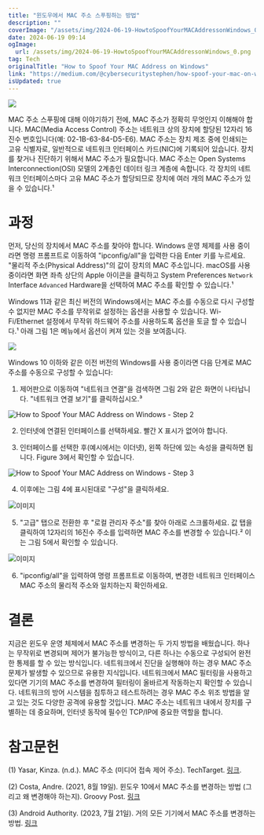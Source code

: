 ```yaml
---
title: "윈도우에서 MAC 주소 스푸핑하는 방법"
description: ""
coverImage: "/assets/img/2024-06-19-HowtoSpoofYourMACAddressonWindows_0.png"
date: 2024-06-19 09:14
ogImage: 
  url: /assets/img/2024-06-19-HowtoSpoofYourMACAddressonWindows_0.png
tag: Tech
originalTitle: "How to Spoof Your MAC Address on Windows"
link: "https://medium.com/@cybersecuritystephen/how-spoof-your-mac-on-windows-683aa9a130af"
isUpdated: true
---
```






<img src="/assets/img/2024-06-19-HowtoSpoofYourMACAddressonWindows_0.png" />

MAC 주소 스푸핑에 대해 이야기하기 전에, MAC 주소가 정확히 무엇인지 이해해야 합니다. MAC(Media Access Control) 주소는 네트워크 상의 장치에 할당된 12자리 16진수 번호입니다(예: 02-1B-63-84-D5-E6). MAC 주소는 장치 제조 중에 인쇄되는 고유 식별자로, 일반적으로 네트워크 인터페이스 카드(NIC)에 기록되어 있습니다. 장치를 찾거나 진단하기 위해서 MAC 주소가 필요합니다. MAC 주소는 Open Systems Interconnection(OSI) 모델의 2계층인 데이터 링크 계층에 속합니다. 각 장치의 네트워크 인터페이스마다 고유 MAC 주소가 할당되므로 장치에 여러 개의 MAC 주소가 있을 수 있습니다.¹

# 과정

먼저, 당신의 장치에서 MAC 주소를 찾아야 합니다. Windows 운영 체제를 사용 중이라면 명령 프롬프트로 이동하여 "ipconfig/all"을 입력한 다음 Enter 키를 누르세요. "물리적 주소(Physical Address)"의 값이 장치의 MAC 주소입니다. macOS를 사용 중이라면 화면 좌측 상단의 Apple 아이콘을 클릭하고 System Preferences ` Network ` Interface ` Advanced ` Hardware을 선택하여 MAC 주소를 확인할 수 있습니다.¹

<div class="content-ad"></div>

Windows 11과 같은 최신 버전의 Windows에서는 MAC 주소를 수동으로 다시 구성할 수 없지만 MAC 주소를 무작위로 설정하는 옵션을 사용할 수 있습니다. Wi-Fi/Ethernet 설정에서 무작위 하드웨어 주소를 사용하도록 옵션을 토글 할 수 있습니다.¹ 아래 그림 1은 메뉴에서 옵션이 켜져 있는 것을 보여줍니다.

<img src="/assets/img/2024-06-19-HowtoSpoofYourMACAddressonWindows_1.png" />

Windows 10 이하와 같은 이전 버전의 Windows를 사용 중이라면 다음 단계로 MAC 주소를 수동으로 구성할 수 있습니다:

1) 제어판으로 이동하여 "네트워크 연결"을 검색하면 그림 2와 같은 화면이 나타납니다. "네트워크 연결 보기"를 클릭하십시오.³

<div class="content-ad"></div>

![How to Spoof Your MAC Address on Windows - Step 2](/assets/img/2024-06-19-HowtoSpoofYourMACAddressonWindows_2.png)

2) 인터넷에 연결된 인터페이스를 선택하세요. 빨간 X 표시가 없어야 합니다.

3) 인터페이스를 선택한 후(예시에서는 이더넷), 왼쪽 하단에 있는 속성을 클릭하면 됩니다. Figure 3에서 확인할 수 있습니다.

![How to Spoof Your MAC Address on Windows - Step 3](/assets/img/2024-06-19-HowtoSpoofYourMACAddressonWindows_3.png)

<div class="content-ad"></div>

4) 이후에는 그림 4에 표시된대로 "구성"을 클릭하세요.

![이미지](/assets/img/2024-06-19-HowtoSpoofYourMACAddressonWindows_4.png)

5) "고급" 탭으로 전환한 후 "로컬 관리자 주소"를 찾아 아래로 스크롤하세요. 값 탭을 클릭하여 12자리의 16진수 주소를 입력하면 MAC 주소를 변경할 수 있습니다.² 이는 그림 5에서 확인할 수 있습니다.

![이미지](/assets/img/2024-06-19-HowtoSpoofYourMACAddressonWindows_5.png)

<div class="content-ad"></div>

6) "ipconfig/all"을 입력하여 명령 프롬프트로 이동하여, 변경한 네트워크 인터페이스 MAC 주소의 물리적 주소와 일치하는지 확인하세요.

# 결론

지금은 윈도우 운영 체제에서 MAC 주소를 변경하는 두 가지 방법을 배웠습니다. 하나는 무작위로 변경되며 제어가 불가능한 방식이고, 다른 하나는 수동으로 구성되어 완전한 통제를 할 수 있는 방식입니다. 네트워크에서 진단을 실행해야 하는 경우 MAC 주소 문제가 발생할 수 있으므로 유용한 지식입니다. 네트워크에서 MAC 필터링을 사용하고 있다면 기기의 MAC 주소를 변경하여 필터링이 올바르게 작동하는지 확인할 수 있습니다. 네트워크의 방어 시스템을 침투하고 테스트하려는 경우 MAC 주소 위조 방법을 알고 있는 것도 다양한 공격에 유용할 것입니다. MAC 주소는 네트워크 내에서 장치를 구별하는 데 중요하며, 인터넷 동작에 필수인 TCP/IP에 중요한 역할을 합니다.

# 참고문헌

<div class="content-ad"></div>

(1) Yasar, Kinza. (n.d.). MAC 주소 (미디어 접속 제어 주소). TechTarget. [링크](https://www.techtarget.com/searchnetworking/definition/MAC-address#:~:text=A%20MAC%20address%20(media%20access%20control%20address)%20is%20a%2012,network%20interface%20card%20(NIC)).

(2) Costa, Andre. (2021, 8월 19일). 윈도우 10에서 MAC 주소를 변경하는 방법 (그리고 왜 변경해야 하는지). Groovy Post. [링크](https://www.groovypost.com/howto/change-mac-address-windows-10-why/)

(3) Android Authority. (2023, 7월 21일). 거의 모든 기기에서 MAC 주소를 변경하는 방법. [링크](https://www.androidauthority.com/how-to-change-mac-address-3192669/)